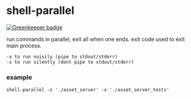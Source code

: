 # shell-parallel

[![Greenkeeper badge](https://badges.greenkeeper.io/kumavis/shell-parallel.svg)](https://greenkeeper.io/)

run commands in parallel, exit all when one ends.
exit code used to exit main process.
```
-x to run noisily (pipe to stdout/stderr)
-s to run silently (dont pipe to stdout/stderr)
```

### example
```
shell-parallel -s './asset_server' -x './asset_server_tests'
```
